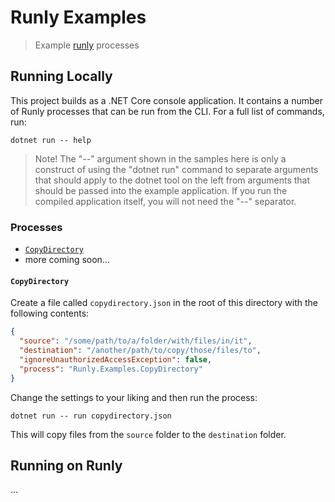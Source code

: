 # Runly Examples

> Example [runly](https://www.runly.io/) processes

## Running Locally

This project builds as a .NET Core console application. It contains a number of Runly processes that can be run from the CLI. For a full list of commands, run:

```
dotnet run -- help
```

> Note! The "--" argument shown in the samples here is only a construct of using the "dotnet run" command to separate arguments that should apply to the dotnet tool on the left from arguments that should be passed into the example application. If you run the compiled application itself, you will not need the "--" separator.

### Processes

* [`CopyDirectory`](#CopyDirectory)
* more coming soon...

#### `CopyDirectory`

Create a file called `copydirectory.json` in the root of this directory with the following contents:

```json
{
  "source": "/some/path/to/a/folder/with/files/in/it",
  "destination": "/another/path/to/copy/those/files/to",
  "ignoreUnauthorizedAccessException": false,
  "process": "Runly.Examples.CopyDirectory"
}
```

Change the settings to your liking and then run the process:

```
dotnet run -- run copydirectory.json
```

This will copy files from the `source` folder to the `destination` folder.

## Running on Runly

...
